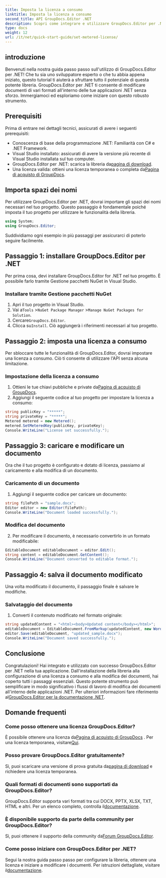 ```yaml
---
title: Imposta la licenza a consumo
linktitle: Imposta la licenza a consumo
second_title: API GroupDocs.Editor .NET
description: Scopri come integrare e utilizzare GroupDocs.Editor per .NET con la nostra guida completa. Sblocca potenti funzionalità di modifica dei documenti nelle tue applicazioni .NET.
type: docs
weight: 12
url: /it/net/quick-start-guide/set-metered-license/
---
```

## introduzione
Benvenuti nella nostra guida passo passo sull'utilizzo di GroupDocs.Editor per .NET! Che tu sia uno sviluppatore esperto o che tu abbia appena iniziato, questo tutorial ti aiuterà a sfruttare tutto il potenziale di questa potente libreria. GroupDocs.Editor per .NET ti consente di modificare documenti di vari formati all'interno delle tue applicazioni .NET senza sforzo. Immergiamoci ed esploriamo come iniziare con questo robusto strumento.
## Prerequisiti
Prima di entrare nei dettagli tecnici, assicurati di avere i seguenti prerequisiti:
- Conoscenza di base della programmazione .NET: Familiarità con C# e .NET Framework.
- Visual Studio installato: assicurati di avere la versione più recente di Visual Studio installata sul tuo computer.
-  GroupDocs.Editor per .NET: scarica la libreria da[pagina di download](https://releases.groupdocs.com/editor/net/).
-  Una licenza valida: ottieni una licenza temporanea o completa da[Pagina di acquisto di GroupDocs](https://purchase.groupdocs.com/temporary-license/).
## Importa spazi dei nomi
Per utilizzare GroupDocs.Editor per .NET, dovrai importare gli spazi dei nomi necessari nel tuo progetto. Questo passaggio è fondamentale poiché imposta il tuo progetto per utilizzare le funzionalità della libreria.
```csharp
using System;
using GroupDocs.Editor;
```
Suddividiamo ogni esempio in più passaggi per assicurarci di poterlo seguire facilmente.
## Passaggio 1: installare GroupDocs.Editor per .NET
Per prima cosa, devi installare GroupDocs.Editor for .NET nel tuo progetto. È possibile farlo tramite Gestione pacchetti NuGet in Visual Studio.
### Installare tramite Gestione pacchetti NuGet
1. Apri il tuo progetto in Visual Studio.
2.  Vai a`Tools` >`NuGet Package Manager` >`Manage NuGet Packages for Solution`.
3.  Cercare`GroupDocs.Editor`.
4.  Clicca su`Install`.
Ciò aggiungerà i riferimenti necessari al tuo progetto.
## Passaggio 2: imposta una licenza a consumo
Per sbloccare tutte le funzionalità di GroupDocs.Editor, dovrai impostare una licenza a consumo. Ciò ti consente di utilizzare l'API senza alcuna limitazione.
### Impostazione della licenza a consumo
1.  Ottieni le tue chiavi pubbliche e private da[Pagina di acquisto di GroupDocs](https://purchase.groupdocs.com/temporary-license/).
2. Aggiungi il seguente codice al tuo progetto per impostare la licenza a consumo:
```csharp
string publicKey = "*****";
string privateKey = "*****";
Metered metered = new Metered();
metered.SetMeteredKey(publicKey, privateKey);
Console.WriteLine("License set successfully.");
```
## Passaggio 3: caricare e modificare un documento
Ora che il tuo progetto è configurato e dotato di licenza, passiamo al caricamento e alla modifica di un documento.
### Caricamento di un documento
1. Aggiungi il seguente codice per caricare un documento:
```csharp
string filePath = "sample.docx";
Editor editor = new Editor(filePath);
Console.WriteLine("Document loaded successfully.");
```
### Modifica del documento
2. Per modificare il documento, è necessario convertirlo in un formato modificabile:
```csharp
EditableDocument editableDocument = editor.Edit();
string content = editableDocument.GetContent();
Console.WriteLine("Document converted to editable format.");
```
## Passaggio 4: salva il documento modificato
Una volta modificato il documento, il passaggio finale è salvare le modifiche.
### Salvataggio del documento
1. Converti il contenuto modificato nel formato originale:
```csharp
string updatedContent = "<html><body>Updated content</body></html>";
editableDocument = EditableDocument.FromMarkup(updatedContent, new WordProcessingSaveOptions());
editor.Save(editableDocument, "updated_sample.docx");
Console.WriteLine("Document saved successfully.");
```
## Conclusione
 Congratulazioni! Hai integrato e utilizzato con successo GroupDocs.Editor per .NET nella tua applicazione. Dall'installazione della libreria alla configurazione di una licenza a consumo e alla modifica dei documenti, hai coperto tutti i passaggi essenziali. Questo potente strumento può semplificare in modo significativo i flussi di lavoro di modifica dei documenti all'interno delle applicazioni .NET. Per ulteriori informazioni fare riferimento al[GroupDocs.Editor per la documentazione .NET](https://reference.groupdocs.com/editor/net/).
## Domande frequenti
### Come posso ottenere una licenza GroupDocs.Editor?
 È possibile ottenere una licenza da[Pagina di acquisto di GroupDocs](https://purchase.groupdocs.com/buy) . Per una licenza temporanea, visitare[Qui](https://purchase.groupdocs.com/temporary-license/).
### Posso provare GroupDocs.Editor gratuitamente?
 Sì, puoi scaricare una versione di prova gratuita da[pagina di download](https://releases.groupdocs.com/) e richiedere una licenza temporanea.
### Quali formati di documenti sono supportati da GroupDocs.Editor?
 GroupDocs.Editor supporta vari formati tra cui DOCX, PPTX, XLSX, TXT, HTML e altri. Per un elenco completo, controlla il[documentazione](https://reference.groupdocs.com/editor/net/).
### È disponibile supporto da parte della community per GroupDocs.Editor?
 Sì, puoi ottenere il supporto della community da[Forum GroupDocs.Editor](https://forum.groupdocs.com/c/editor/20).
### Come posso iniziare con GroupDocs.Editor per .NET?
 Segui la nostra guida passo passo per configurare la libreria, ottenere una licenza e iniziare a modificare i documenti. Per istruzioni dettagliate, visitare il[documentazione](https://reference.groupdocs.com/editor/net/).